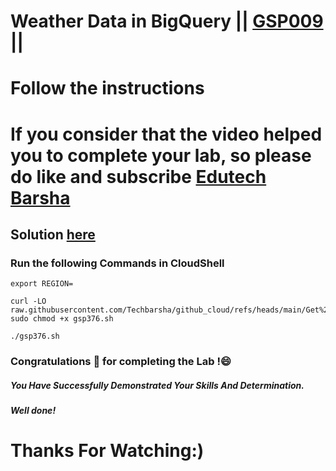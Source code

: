 # Weather Data in BigQuery || [GSP009](https://www.cloudskillsboost.google/focuses/609?parent=catalog) ||
# Follow the instructions

# If you consider that the video helped you to complete your lab, so please do like and subscribe [Edutech Barsha](https://www.youtube.com/@edutechbarsha)
## Solution [here](https://youtu.be/B_yaZVAnMSA)

### Run the following Commands in CloudShell
```
export REGION=
```
```
curl -LO raw.githubusercontent.com/Techbarsha/github_cloud/refs/heads/main/Get%20Started%20with%20Google%20Workspace%20Tools%3A%20Challenge%20Lab/gsp376.sh
sudo chmod +x gsp376.sh

./gsp376.sh
```
### Congratulations 🎉 for completing the Lab !😄

##### *You Have Successfully Demonstrated Your Skills And Determination.*

#### *Well done!*

# Thanks For Watching:)
